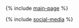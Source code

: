 {% include [main-page](_includes/main-page.md) %}

{% include [social-media](../_includes/social-media.md) %}